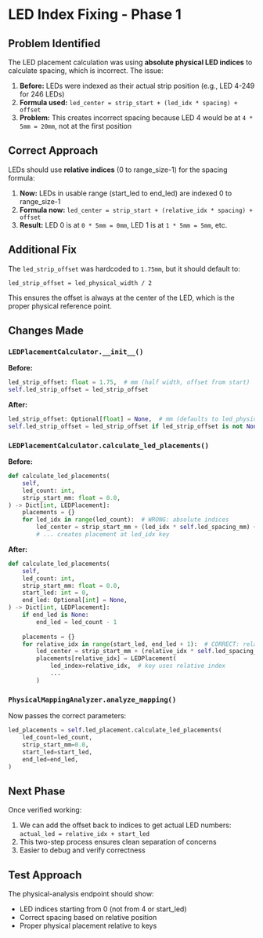 # LED Index Fixing - Phase 1

## Problem Identified

The LED placement calculation was using **absolute physical LED indices** to calculate spacing, which is incorrect. The issue:

1. **Before:** LEDs were indexed as their actual strip position (e.g., LED 4-249 for 246 LEDs)
2. **Formula used:** `led_center = strip_start + (led_idx * spacing) + offset`
3. **Problem:** This creates incorrect spacing because LED 4 would be at `4 * 5mm = 20mm`, not at the first position

## Correct Approach

LEDs should use **relative indices** (0 to range_size-1) for the spacing formula:

1. **Now:** LEDs in usable range (start_led to end_led) are indexed 0 to range_size-1
2. **Formula now:** `led_center = strip_start + (relative_idx * spacing) + offset`
3. **Result:** LED 0 is at `0 * 5mm = 0mm`, LED 1 is at `1 * 5mm = 5mm`, etc.

## Additional Fix

The `led_strip_offset` was hardcoded to `1.75mm`, but it should default to:
```
led_strip_offset = led_physical_width / 2
```

This ensures the offset is always at the center of the LED, which is the proper physical reference point.

## Changes Made

### `LEDPlacementCalculator.__init__()`

**Before:**
```python
led_strip_offset: float = 1.75,  # mm (half width, offset from start)
self.led_strip_offset = led_strip_offset
```

**After:**
```python
led_strip_offset: Optional[float] = None,  # mm (defaults to led_physical_width / 2)
self.led_strip_offset = led_strip_offset if led_strip_offset is not None else (led_physical_width / 2)
```

### `LEDPlacementCalculator.calculate_led_placements()`

**Before:**
```python
def calculate_led_placements(
    self,
    led_count: int,
    strip_start_mm: float = 0.0,
) -> Dict[int, LEDPlacement]:
    placements = {}
    for led_idx in range(led_count):  # WRONG: absolute indices
        led_center = strip_start_mm + (led_idx * self.led_spacing_mm) + self.led_strip_offset
        # ... creates placement at led_idx key
```

**After:**
```python
def calculate_led_placements(
    self,
    led_count: int,
    strip_start_mm: float = 0.0,
    start_led: int = 0,
    end_led: Optional[int] = None,
) -> Dict[int, LEDPlacement]:
    if end_led is None:
        end_led = led_count - 1
    
    placements = {}
    for relative_idx in range(start_led, end_led + 1):  # CORRECT: relative indices
        led_center = strip_start_mm + (relative_idx * self.led_spacing_mm) + self.led_strip_offset
        placements[relative_idx] = LEDPlacement(
            led_index=relative_idx,  # key uses relative index
            ...
        )
```

### `PhysicalMappingAnalyzer.analyze_mapping()`

Now passes the correct parameters:
```python
led_placements = self.led_placement.calculate_led_placements(
    led_count=led_count,
    strip_start_mm=0.0,
    start_led=start_led,
    end_led=end_led,
)
```

## Next Phase

Once verified working:
1. We can add the offset back to indices to get actual LED numbers: `actual_led = relative_idx + start_led`
2. This two-step process ensures clean separation of concerns
3. Easier to debug and verify correctness

## Test Approach

The physical-analysis endpoint should show:
- LED indices starting from 0 (not from 4 or start_led)
- Correct spacing based on relative position
- Proper physical placement relative to keys

